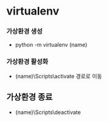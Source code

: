 # virtualenv

### 가상환경 생성
- python -m virtualenv (name)

### 가상환경 활성화
- (name)\Scripts\activate 경로로 이동

## 가상환경 종료
- (name)\Scripts\deactivate